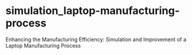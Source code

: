 # simulation_laptop-manufacturing-process
Enhancing the Manufacturing Efficiency: Simulation and Improvement of a Laptop Manufacturing Process
